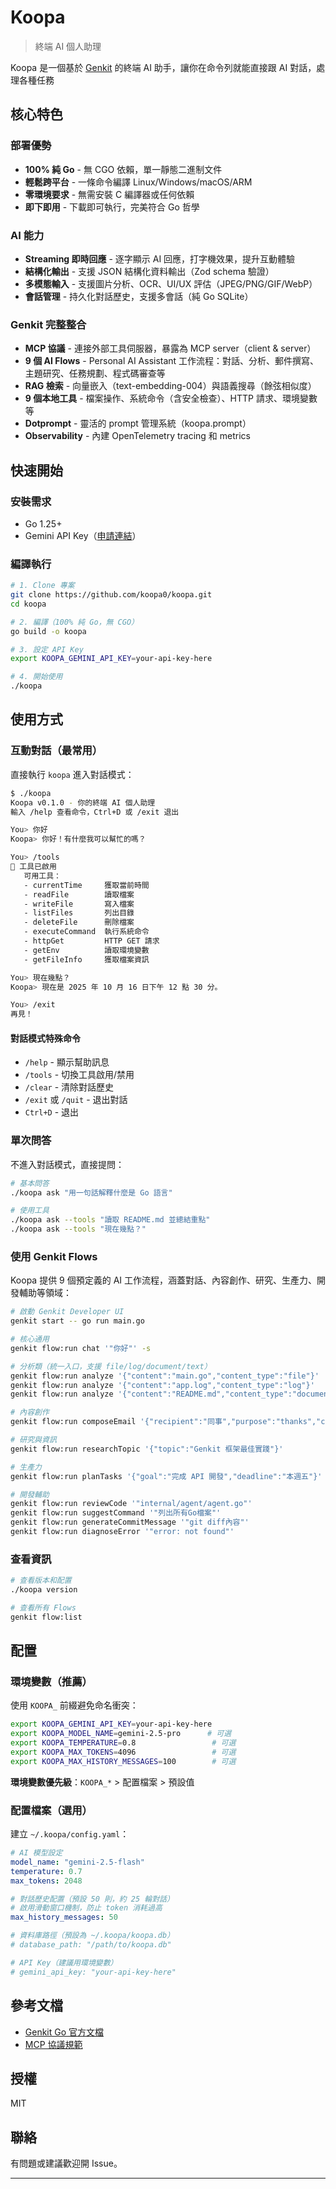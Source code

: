 # Koopa

> 終端 AI 個人助理

Koopa 是一個基於 [Genkit](https://github.com/firebase/genkit) 的終端 AI 助手，讓你在命令列就能直接跟 AI 對話，處理各種任務

## 核心特色

### 部署優勢

- **100% 純 Go** - 無 CGO 依賴，單一靜態二進制文件
- **輕鬆跨平台** - 一條命令編譯 Linux/Windows/macOS/ARM
- **零環境要求** - 無需安裝 C 編譯器或任何依賴
- **即下即用** - 下載即可執行，完美符合 Go 哲學

### AI 能力

- **Streaming 即時回應** - 逐字顯示 AI 回應，打字機效果，提升互動體驗
- **結構化輸出** - 支援 JSON 結構化資料輸出（Zod schema 驗證）
- **多模態輸入** - 支援圖片分析、OCR、UI/UX 評估（JPEG/PNG/GIF/WebP）
- **會話管理** - 持久化對話歷史，支援多會話（純 Go SQLite）

### Genkit 完整整合

- **MCP 協議** - 連接外部工具伺服器，暴露為 MCP server（client & server）
- **9 個 AI Flows** - Personal AI Assistant 工作流程：對話、分析、郵件撰寫、主題研究、任務規劃、程式碼審查等
- **RAG 檢索** - 向量嵌入（text-embedding-004）與語義搜尋（餘弦相似度）
- **9 個本地工具** - 檔案操作、系統命令（含安全檢查）、HTTP 請求、環境變數等
- **Dotprompt** - 靈活的 prompt 管理系統（koopa.prompt）
- **Observability** - 內建 OpenTelemetry tracing 和 metrics

## 快速開始

### 安裝需求

- Go 1.25+
- Gemini API Key（[申請連結](https://ai.google.dev/)）

### 編譯執行

```bash
# 1. Clone 專案
git clone https://github.com/koopa0/koopa.git
cd koopa

# 2. 編譯（100% 純 Go，無 CGO）
go build -o koopa

# 3. 設定 API Key
export KOOPA_GEMINI_API_KEY=your-api-key-here

# 4. 開始使用
./koopa
```

## 使用方式

### 互動對話（最常用）

直接執行 `koopa` 進入對話模式：

```bash
$ ./koopa
Koopa v0.1.0 - 你的終端 AI 個人助理
輸入 /help 查看命令，Ctrl+D 或 /exit 退出

You> 你好
Koopa> 你好！有什麼我可以幫忙的嗎？

You> /tools
🔧 工具已啟用
   可用工具：
   - currentTime     獲取當前時間
   - readFile        讀取檔案
   - writeFile       寫入檔案
   - listFiles       列出目錄
   - deleteFile      刪除檔案
   - executeCommand  執行系統命令
   - httpGet         HTTP GET 請求
   - getEnv          讀取環境變數
   - getFileInfo     獲取檔案資訊

You> 現在幾點？
Koopa> 現在是 2025 年 10 月 16 日下午 12 點 30 分。

You> /exit
再見！
```

#### 對話模式特殊命令

- `/help` - 顯示幫助訊息
- `/tools` - 切換工具啟用/禁用
- `/clear` - 清除對話歷史
- `/exit` 或 `/quit` - 退出對話
- `Ctrl+D` - 退出

### 單次問答

不進入對話模式，直接提問：

```bash
# 基本問答
./koopa ask "用一句話解釋什麼是 Go 語言"

# 使用工具
./koopa ask --tools "讀取 README.md 並總結重點"
./koopa ask --tools "現在幾點？"
```

### 使用 Genkit Flows

Koopa 提供 9 個預定義的 AI 工作流程，涵蓋對話、內容創作、研究、生產力、開發輔助等領域：

```bash
# 啟動 Genkit Developer UI
genkit start -- go run main.go

# 核心通用
genkit flow:run chat '"你好"' -s                                              # 流式對話

# 分析類（統一入口，支援 file/log/document/text）
genkit flow:run analyze '{"content":"main.go","content_type":"file"}'        # 檔案分析
genkit flow:run analyze '{"content":"app.log","content_type":"log"}'         # 日誌分析
genkit flow:run analyze '{"content":"README.md","content_type":"document"}'  # 文件分析

# 內容創作
genkit flow:run composeEmail '{"recipient":"同事","purpose":"thanks","context":"協助專案開發"}'

# 研究與資訊
genkit flow:run researchTopic '{"topic":"Genkit 框架最佳實踐"}'

# 生產力
genkit flow:run planTasks '{"goal":"完成 API 開發","deadline":"本週五"}'

# 開發輔助
genkit flow:run reviewCode '"internal/agent/agent.go"'
genkit flow:run suggestCommand '"列出所有Go檔案"'
genkit flow:run generateCommitMessage '"git diff內容"'
genkit flow:run diagnoseError '"error: not found"'
```

### 查看資訊

```bash
# 查看版本和配置
./koopa version

# 查看所有 Flows
genkit flow:list
```

## 配置

### 環境變數（推薦）

使用 `KOOPA_` 前綴避免命名衝突：

```bash
export KOOPA_GEMINI_API_KEY=your-api-key-here
export KOOPA_MODEL_NAME=gemini-2.5-pro      # 可選
export KOOPA_TEMPERATURE=0.8                 # 可選
export KOOPA_MAX_TOKENS=4096                 # 可選
export KOOPA_MAX_HISTORY_MESSAGES=100        # 可選
```

**環境變數優先級**：`KOOPA_*` > 配置檔案 > 預設值

### 配置檔案（選用）

建立 `~/.koopa/config.yaml`：

```yaml
# AI 模型設定
model_name: "gemini-2.5-flash"
temperature: 0.7
max_tokens: 2048

# 對話歷史配置（預設 50 則，約 25 輪對話）
# 啟用滑動窗口機制，防止 token 消耗過高
max_history_messages: 50

# 資料庫路徑（預設為 ~/.koopa/koopa.db）
# database_path: "/path/to/koopa.db"

# API Key（建議用環境變數）
# gemini_api_key: "your-api-key-here"
```

## 參考文檔

- [Genkit Go 官方文檔](https://firebase.google.com/docs/genkit/go)
- [MCP 協議規範](https://modelcontextprotocol.io/)

## 授權

MIT

## 聯絡

有問題或建議歡迎開 Issue。

---
